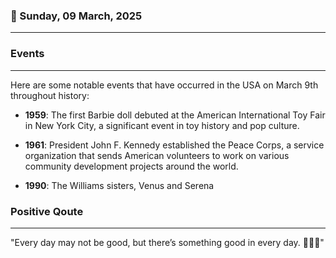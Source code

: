 ### 📅 Sunday, 09 March, 2025
------
### Events
------
Here are some notable events that have occurred in the USA on March 9th throughout history:

- **1959**: The first Barbie doll debuted at the American International Toy Fair in New York City, a significant event in toy history and pop culture.
  
- **1961**: President John F. Kennedy established the Peace Corps, a service organization that sends American volunteers to work on various community development projects around the world.
  
- **1990**: The Williams sisters, Venus and Serena
### Positive Qoute
------
"Every day may not be good, but there’s something good in every day. 🌟😊✨"
